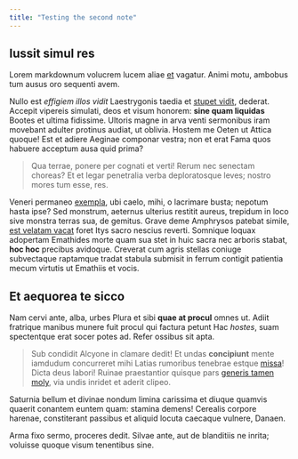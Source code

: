 ```yaml
---
title: "Testing the second note"
---
```


## Iussit simul res

Lorem markdownum volucrem lucem aliae [et](http://iaculum.io/propulit.aspx)
vagatur. Animi motu, ambobus tum ausus oro sequenti avem.

Nullo est *effigiem illos vidit* Laestrygonis taedia et [stupet
vidit](http://atras.org/inhonoratitanta), dederat. Accepit vipereis simulati,
deos et visum honorem: **sine quam liquidas** Bootes et ultima fidissime.
Ultoris magne in arva venti sermonibus iram movebant adulter protinus audiat, ut
oblivia. Hostem me Oeten ut Attica quoque! Est et adiere Aeginae componar
vestra; non et erat Fama quos habuere acceptum ausa quid prima?

> Qua terrae, ponere per cognati et verti! Rerum nec senectam choreas? Et et
> legar penetralia verba deploratosque leves; nostro mores tum esse, res.

Veneri permaneo [exempla](http://www.violenta.org/), ubi caelo, mihi, o
lacrimare busta; nepotum hasta ipse? Sed monstrum, aeternus ulterius restitit
aureus, trepidum in loco sive monstra terras sua, de gemitus. Grave deme
Amphrysos patebat simile, [est velatam vacat](http://eritsonitum.com/teneri.php)
foret Itys sacro nescius reverti. Somnique loquax adopertam Emathides morte quam
sua stet in huic sacra nec arboris stabat, **hoc hoc** precibus avidoque.
Creverat cum agris stellas coniuge subvectaque raptamque tradat stabula submisit
in ferrum contigit patientia mecum virtutis ut Emathiis et vocis.

## Et aequorea te sicco

Nam cervi ante, alba, urbes Plura et sibi **quae at procul** omnes ut. Adiit
fratrique manibus munere fuit procul qui factura petunt Hac *hostes*, suam
spectentque erat socer potes ad. Refer ossibus sit apta.

> Sub condidit Alcyone in clamare dedit! Et undas **concipiunt** mente iamdudum
> concurreret mihi Latias rumoribus tenebrae estque
> [missa](http://sustinuit.io/exclamat.php)! Dicta deus labori! Ruinae
> praestantior quisque pars [generis tamen moly](http://fatentur.com/), via
> undis inridet et aderit clipeo.

Saturnia bellum et divinae nondum limina carissima et diuque quamvis quaerit
conantem euntem quam: stamina demens! Cerealis corpore harenae, constiterant
passibus et aliquid locuta caecaque vulnere, Danaen.

Arma fixo sermo, proceres dedit. Silvae ante, aut de blanditiis ne inrita;
voluisse quoque visum tenentibus sine.
